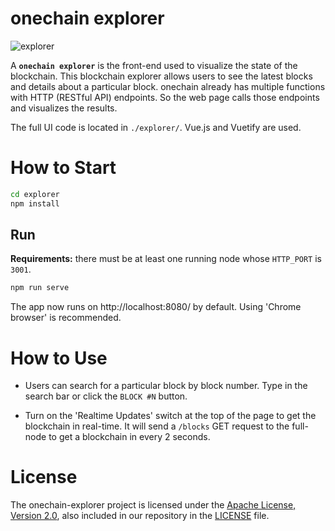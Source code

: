 # onechain explorer
![explorer](https://github.com/lukepark327/onechain/blob/master/images/explorer.png)

A **`onechain explorer`** is the front-end used to visualize the state of the blockchain. This blockchain explorer allows users to see the latest blocks and details about a particular block. onechain already has multiple functions with HTTP (RESTful API) endpoints. So the web page calls those endpoints and visualizes the results.

The full UI code is located in `./explorer/`. Vue.js and Vuetify are used.

# How to Start
```bash
cd explorer
npm install
```

## Run

**Requirements:** there must be at least one running node whose `HTTP_PORT` is `3001`.

```bash
npm run serve
```

The app now runs on http://localhost:8080/ by default. Using 'Chrome browser' is recommended.

# How to Use

* Users can search for a particular block by block number. Type in the search bar or click the `BLOCK #N` button.

* Turn on the 'Realtime Updates' switch at the top of the page to get the blockchain in real-time. It will send a `/blocks` GET request to the full-node to get a blockchain in every 2 seconds.

<!--
### Customize configuration
See [Configuration Reference](https://cli.vuejs.org/config/).
-->

# License

The onechain-explorer project is licensed under the [Apache License, Version 2.0](https://opensource.org/licenses/Apache-2.0), also included in our repository in the [LICENSE](https://github.com/lukepark327/onechain-explorer/blob/master/LICENSE) file.
